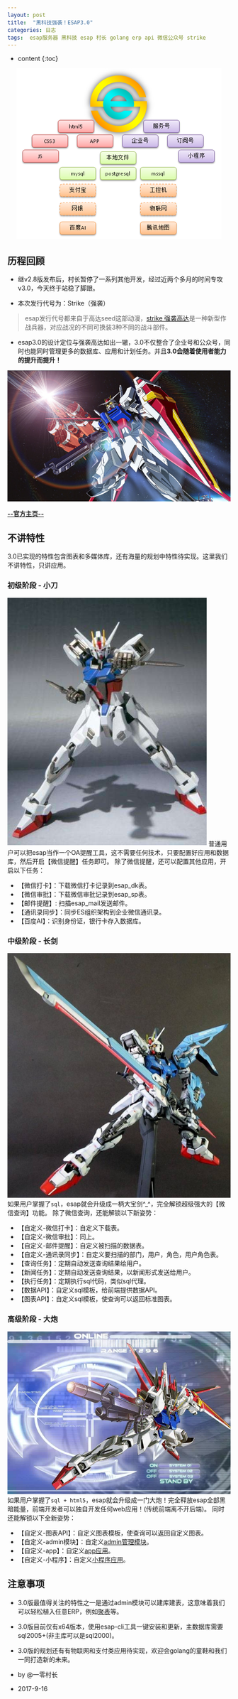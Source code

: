 ```yaml
---
layout: post
title:  "黑科技强袭！ESAP3.0"
categories: 日志
tags:  esap服务器 黑科技 esap 村长 golang erp api 微信公众号 strike
---
```


* content
{:toc}

<p align="center">
  <img src="/img/esapLinkAll.png">
</p>

## 历程回顾
* 继v2.8版发布后，村长暂停了一系列其他开发，经过近两个多月的时间专攻v3.0，今天终于站稳了脚跟。

* 本次发行代号为：Strike（强袭）

> esap发行代号都来自于高达seed这部动漫，[strike 强袭高达](https://baike.baidu.com/item/%E5%BC%BA%E8%A2%AD%E9%AB%98%E8%BE%BE/2838106?fr=aladdin)是一种新型作战兵器，对应战况的不同可换装3种不同的战斗部件。

* esap3.0的设计定位与强袭高达如出一辙，3.0不仅整合了企业号和公众号，同时也能同时管理更多的数据库、应用和计划任务。并且**3.0会随着使用者能力的提升而提升！**

![](/img/strike.png)

**[--官方主页--](https://esap.erp8.net)**

## 不讲特性
3.0已实现的特性包含图表和多媒体库，还有海量的规划中特性待实现。这里我们不讲特性，只讲应用。

### 初级阶段 - 小刀
![](/img/strike-1.png)
普通用户可以把esap当作一个OA提醒工具，这不需要任何技术，只要配置好应用和数据库，然后开启【微信提醒】任务即可。
除了微信提醒，还可以配置其他应用，开启以下任务：
- 【微信打卡】：下载微信打卡记录到esap_dk表。
- 【微信审批】：下载微信审批记录到esap_sp表。
- 【邮件提醒】: 扫描esap_mail发送邮件。
- 【通讯录同步】：同步ES组织架构到企业微信通讯录。
- 【百度AI】：识别身份证，银行卡存入数据库。

### 中级阶段 - 长剑
![](/img/strike-2.png)
如果用户掌握了`sql`，esap就会升级成一柄大宝剑^_^，完全解锁超级强大的【微信查询】功能。
除了微信查询，还能解锁以下新姿势：
- 【自定义-微信打卡】：自定义下载表。
- 【自定义-微信审批】：同上。
- 【自定义-邮件提醒】：自定义被扫描的数据表。
- 【自定义-通讯录同步】：自定义要扫描的部门，用户，角色，用户角色表。
- 【查询任务】：定期自动发送查询结果给用户。
- 【新闻任务】：定期自动发送查询结果，以新闻形式发送给用户。
- 【执行任务】：定期执行sql代码，类似sql代理。
- 【数据API】：自定义sql模板，给前端提供数据API。
- 【图表API】：自定义sql模板，使查询可以返回标准图表。

### 高级阶段 - 大炮
![](/img/strike-3.png)
如果用户掌握了`sql + html5`，esap就会升级成一门大炮！完全释放esap全部黑暗能量，前端开发者可以独自开发任何web应用！(传统前端离不开后端)。
同时还能解锁以下全新姿势：
- 【自定义-图表API】：自定义图表模板，使查询可以返回自定义图表。
- 【自定义-admin模块】：自定义[admin管理模块](https://github.com/esap/admin)。
- 【自定义-app】：自定义[app应用](https://github.com/esap/app)。
- 【自定义-小程序】：自定义[小程序应用](https://github.com/esap/miniapp)。

## 注意事项
* 3.0版最值得关注的特性之一是通过admin模块可以建库建表，这意味着我们可以轻松植入任意ERP，例如[聚表](http://bbs.juable.com)等。

* 3.0版目前仅有x64版本，使用esap-cli工具一键安装和更新，主数据库需要sql2005+(非主库可以是sql2000)。

* 3.0版的规划还有有物联网和支付类应用待实现，欢迎会golang的童鞋和我们一同打造新的未来。

* by @一零村长

* 2017-9-16
